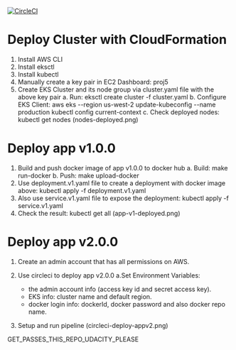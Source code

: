 [![CircleCI](https://circleci.com/gh/cumong500/UdaProj5.svg?style=svg)](https://app.circleci.com/pipelines/github/cumong500/UdaProj5)

# Deploy Cluster with CloudFormation

1. Install AWS CLI
2. Install eksctl
3. Install kubectl
4. Manually create a key pair in EC2 Dashboard: proj5
5. Create EKS Cluster and its node group via cluster.yaml file with the above key pair
   a. Run:
   eksctl create cluster -f cluster.yaml
   b. Configure EKS Client:
   aws eks --region us-west-2 update-kubeconfig --name production
   kubectl config current-context
   c. Check deployed nodes:
   kubectl get nodes
   (nodes-deployed.png)

# Deploy app v1.0.0

1. Build and push docker image of app v1.0.0 to docker hub
   a. Build:
   make run-docker
   b. Push:
   make upload-docker
2. Use deployment.v1.yaml file to create a deployment with docker image above:
   kubectl apply -f deployment.v1.yaml
3. Also use service.v1.yaml file to expose the deployment:
   kubectl apply -f service.v1.yaml
4. Check the result:
   kubectl get all
   (app-v1-deployed.png)

# Deploy app v2.0.0

1. Create an admin account that has all permissions on AWS.
2. Use circleci to deploy app v2.0.0
   a.Set Environment Variables:

   - the admin account info (access key id and secret access key).
   - EKS info: cluster name and default region.
   - docker login info: dockerId, docker password and also docker repo name.

3. Setup and run pipeline
   (circleci-deploy-appv2.png)

GET_PASSES_THIS_REPO_UDACITY_PLEASE
